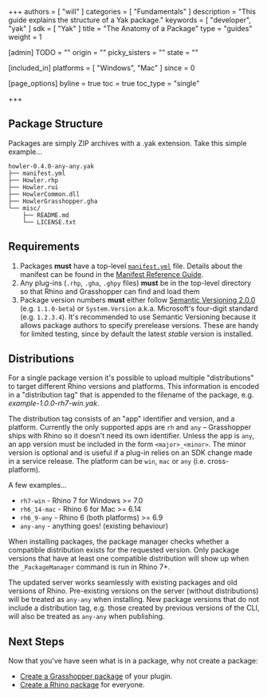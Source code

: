 +++
authors = [ "will" ]
categories = [ "Fundamentals" ]
description = "This guide explains the structure of a Yak package."
keywords = [ "developer", "yak" ]
sdk = [ "Yak" ]
title = "The Anatomy of a Package"
type = "guides"
weight = 1

[admin]
TODO = ""
origin = ""
picky_sisters = ""
state = ""

[included_in]
platforms = [ "Windows", "Mac" ]
since = 0

[page_options]
byline = true
toc = true
toc_type = "single"

+++

## Package Structure

Packages are simply ZIP archives with a .yak extension. Take this simple example...

```
howler-0.4.0-any-any.yak
├── manifest.yml
├── Howler.rhp
├── Howler.rui
├── HowlerCommon.dll
├── HowlerGrasshopper.gha
└── misc/
    ├── README.md
    └── LICENSE.txt
```

## Requirements

1. Packages **must** have a top-level [`manifest.yml`](manifest.md) file.
   Details about the manifest can be found in the [Manifest Reference Guide](../the-package-manifest).
1. Any plug-ins (`.rhp`, `.gha`, `.ghpy` files) **must** be in the top-level directory
   so that Rhino and Grasshopper can find and load them
1. Package version numbers **must** either follow [Semantic Versioning 2.0.0](http://semver.org/spec/v2.0.0.html) (e.g. `1.1.0-beta`) or `System.Version` a.k.a. Microsoft's four-digit standard (e.g. `1.2.3.4`). It's recommended to use Semantic Versioning because it allows package authors to specify prerelease versions. These are handy for limited testing, since by default the latest _stable_ version is installed.

## Distributions

For a single package version it's possible to upload multiple "distributions" to target different Rhino versions and platforms. This information is encoded in a "distribution tag" that is appended to the filename of the package, e.g. _example-1.0.0-rh7-win.yak_.

The distribution tag consists of an "app" identifier and version, and a platform. Currently the only supported apps are `rh` and `any` – Grasshopper ships with Rhino so it doesn't need its own identifier. Unless the app is `any`, an app version must be included in the form `<major>_<minor>`. The minor version is optional and is useful if a plug-in relies on an SDK change made in a service release. The platform can be `win`, `mac` or `any` (i.e. cross-platform).

A few examples...

* `rh7-win` - Rhino 7 for Windows >= 7.0
* `rh6_14-mac` - Rhino 6 for Mac >= 6.14
* `rh6_9-any` - Rhino 6 (both platforms) >= 6.9
* `any-any` - anything goes! (existing behaviour)

When installing packages, the package manager checks whether a compatible distribution exists for the requested version. Only package versions that have at least one compatible distribution will show up when the `_PackageManager` command is run in Rhino 7+.

The updated server works seamlessly with existing packages and old versions of Rhino. Pre-existing versions on the server (without distributions) will be treated as `any-any` when installing. New package versions that do not include a distribution tag, e.g. those created by previous versions of the CLI, will also be treated as `any-any` when publishing.

## Next Steps

Now that you've have seen what is in a package, why not create a package:

* [Create a Grasshopper package](../pushing-a-package-to-the-server) of your plugin.
* [Create a Rhino package](../pushing-a-package-to-the-server) for everyone.

